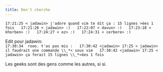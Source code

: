 ```yaml
---
title: Don't cherche
---
```


`17:21:25 < jadawin> j'adore quand vim te dit ça : 15 lignes >ées 1 fois  
17:21:26 < jadawin> :)  
17:22:07 < davux> :)  
17:23:18 < khorben> :)  
17:24:27 < oz> :)  
17:24:31 < cerbere> :)`

Edit pour jadawin:  
`17:30:34  rooo. t'as pas mis :  
17:30:42 <jadawin> 17:25 < jadawin> il faudrait une commande \\_*< sous vim  
17:30:42 <jadawin> 17:25 < jadawin> ça ferait 15 lignes \\_*<ées 1 fois  
`

Les geeks sont des gens comme les autres, si si.

